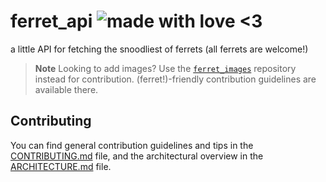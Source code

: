 # ferret_api ![made with love <3](https://img.shields.io/badge/made%20with-love-ff69b4?style=flat-square) 

a little API for fetching the snoodliest of ferrets (all ferrets are welcome!)

> **Note** Looking to add images? Use the [`ferret_images`](https://github.com/LeoDog896/ferret_images) repository instead for contribution. (ferret!)-friendly contribution guidelines are available there.

## Contributing

You can find general contribution guidelines and tips in the [CONTRIBUTING.md](CONTRIBUTING.md) file, and the architectural overview in the [ARCHITECTURE.md](ARCHITECTURE.md) file.